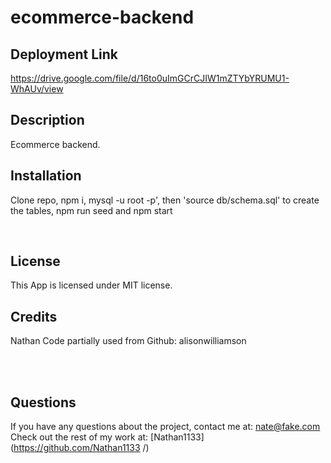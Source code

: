# ecommerce-backend
## Deployment Link
https://drive.google.com/file/d/16to0uImGCrCJIW1mZTYbYRUMU1-WhAUv/view


## Description

Ecommerce backend. <br />

## Installation

Clone repo, npm i, mysql -u root -p', then 'source db/schema.sql' to create the tables, npm run seed and npm start


<br />


## License
  This App is licensed under MIT license. <br />
  
## Credits
Nathan
Code partially used from Github: alisonwilliamson

 <br />
 



<br />

## Questions
If you have any questions about the project, contact me at: 
nate@fake.com <br />
Check out the rest of my work at: 
[Nathan1133](https://github.com/Nathan1133
  /) <br />
